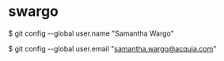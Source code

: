 # swargo
$ git config --global user.name "Samantha Wargo"

$ git config --global user.email "samantha.wargo@acquia.com"


